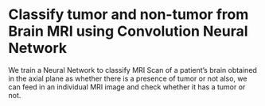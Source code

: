 #  	Classify tumor and non-tumor from Brain MRI using Convolution Neural Network
We train a Neural Network to classify MRI Scan of a patient’s brain obtained in the axial plane as whether there is a presence of tumor or not also, we can feed in an individual MRI image and check whether it has a tumor or not. 
